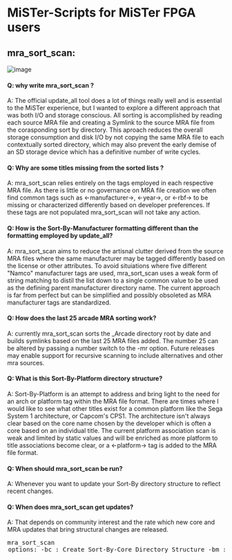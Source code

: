 # MiSTer-Scripts for MiSTer FPGA users<br>

## mra_sort_scan:<br>
![image](https://user-images.githubusercontent.com/45669411/109841961-96bd1c00-7c17-11eb-8c90-70a486edb3a0.png)

#### Q: why write mra_sort_scan ?<br>
A: The official update_all tool does a lot of things really well and is essential to the MiSTer experience, but I wanted to explore a different approach that was both I/O and storage conscious. All sorting is accomplished by reading each source MRA file and creating a Symlink to the source MRA file from the corasponding sort by directory. This aproach reduces the overall storage consumption and disk I/O by not copying the same MRA file to each contextually sorted directory, which may also prevent the early demise of an SD storage device which has a definitive number of write cycles. <br>
 #### Q: Why are some titles missing from the sorted lists ?<br>
 A: mra_sort_scan relies entirely on the tags employed in each respective MRA file. As there is little or no governance on MRA file creation we often find common tags such as <-manufacturer->, <-year->, or <-rbf-> to be missing or characterized differently based on developer preferences. If these tags are not populated mra_sort_scan will not take any action.
 
 #### Q: How is the Sort-By-Manufacturer formatting different than the formatting employed by update_all?
 A: mra_sort_scan aims to reduce the artisnal clutter derived from the source MRA files where the same manufacturer may be tagged differently based on the license or other attributes. To avoid situiations where five different "Namco" manufacturer tags are used, mra_sort_scan uses a weak form of string matching to distil the list down to a single common value to be used as the defining parent manufacturer directory name. The current approach is far from perfect but can be simplified and possibly obsoleted as MRA manufacturer tags are standardized. 

 #### Q: How does the last 25 arcade MRA sorting work?
 A: currently mra_sort_scan sorts the _Arcade directory root by date and builds symlinks based on the last 25 MRA files added. The number 25 can be altered by passing a number switch to the -mr option. Future releases may enable support for recursive scanning to include alternatives and other mra sources.

 #### Q: What is this Sort-By-Platform directory structure?
 A: Sort-By-Platform is an attempt to address and bring light to the need for an arch or platform tag within the MRA file format. There are times where I would like to see what other titles exist for a common platform like the Sega System 1 architecture, or Capcom's CPS1. The architecture isn't always clear based on the core name chosen by the developer which is often a core based on an individual title. The current platform association scan is weak and limited by static values and will be enriched as more platform to title associations become clear, or a <-platform-> tag is added to the MRA file format.
 
 #### Q: When should mra_sort_scan be run?
 A: Whenever you want to update your Sort-By directory structure to reflect recent changes.
 
 #### Q: When does mra_sort_scan get updates?
 A: That depends on community interest and the rate which new core and MRA updates that bring structural changes are released.
 
<pre>
mra_sort_scan <option> <switch>
options:
   -bc : Create Sort-By-Core Directory Structure
   -bm : Create Sort-By-Manufacturer Directory Structure
   -by : Create Sort-By-Year Directory Structure
   -bp : Create Sort-By-Platform Directory Structure
   -mr : Create Last 25 Arcade Most Recent Updates Directory Structure
       : Passing a number overides the default 25

switches:
     -v : verbose output

example:
     ./mra_sort_scan -mr 35
</pre>

